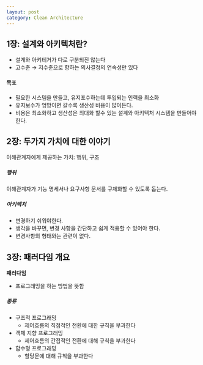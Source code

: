 ```yaml
---
layout: post
category: Clean Architecture
---
```


## 1장: 설계와 아키텍처란?
- 설계와 아키테거가 다로 구분되진 않는다
- 고수준 → 저수준으로 향하는 의사결정의 연속성만 있다

#### 목표
- 필요한 시스템을 만들고, 유지포수하는데 투입되는 인력을 최소화
- 유지보수가 엉망이면 갈수록 생산성 비용이 많이든다.
- 비용은 최소화하고 생산성은 최대화 할수 있는 설계와 아키텍처 시스템을 만들어야한다.

## 2장: 두가지 가치에 대한 이야기
    
이해관계자에게 제공하는 가치: 행위, 구조

##### 행위

이해관계자가 기능 명세서나 요구사항 문서를 구체화할 수 있도록 돕는다.

##### 아키텍처

- 변경하기 쉬워야한다. 
- 생각을 바꾸면, 변경 사항을 간단하고 쉽게 적용할 수 있어야 한다. 
- 변경사항의 형태와는 관련이 없다.

## 3장: 패러다임 개요
    
**패러다임**

- 프로그래밍을 하는 방법을 뜻함

##### 종류
- 구조적 프로그래밍 
  - 제어흐름의 직접적인 전환에 대한 규칙을 부과한다
- 객체 지향 프로그래밍
  - 제어흐름의 간접적인 전환에 대해 규칙을 부과한다
- 함수형 프로그래밍
    - 할당문에 대해 규칙을 부과한다